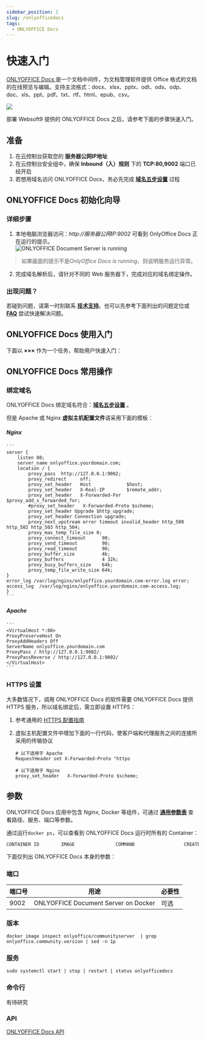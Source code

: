 ```yaml
---
sidebar_position: 1
slug: /onlyofficedocs
tags:
  - ONLYOFFICE Docs
---
```


# 快速入门

[ONLYOFFICE Docs ](https://www.onlyoffice.com/zh/office-suite.aspx) 是一个文档中间件，为文档管理软件提供 Office 格式的文档的在线预览与编辑。支持主流格式：docx、xlsx、pptx、odt、ods、odp、doc、xls、ppt、pdf、txt、rtf、html、epub、csv。

![](https://libs.websoft9.com/Websoft9/DocsPicture/zh/onlyoffice/onlyofficedocs-gui-websoft9.png)

部署 Websoft9 提供的 ONLYOFFICE Docs 之后，请参考下面的步骤快速入门。

## 准备

1. 在云控制台获取您的 **服务器公网IP地址** 
2. 在云控制台安全组中，确保 **Inbound（入）规则** 下的 **TCP:80,9002** 端口已经开启 
3. 若想用域名访问  ONLYOFFICE Docs，务必先完成 **[域名五步设置](./dns#domain)** 过程


## ONLYOFFICE Docs 初始化向导

### 详细步骤

1. 本地电脑浏览器访问：*http://服务器公网IP:9002* 可看到 OnlyOffice Docs 正在运行的提示。  
   ![ONLYOFFICE Document Server is running](https://libs.websoft9.com/Websoft9/DocsPicture/zh/onlyoffice/onlyoffice-dkisrunning-websoft9.png)

> 如果画面的提示不是*OnlyOffice Docs is running*，则说明服务运行异常。

2. 完成域名解析后，请针对不同的 Web 服务器下，完成对应的域名绑定操作。


### 出现问题？

若碰到问题，请第一时刻联系 **[技术支持](./helpdesk)**。也可以先参考下面列出的问题定位或  **[FAQ](./faq#setup)** 尝试快速解决问题。

## ONLYOFFICE Docs 使用入门

下面以 **×××** 作为一个任务，帮助用户快速入门：

## ONLYOFFICE Docs 常用操作

### 绑定域名

ONLYOFFICE Docs 绑定域名符合：**[域名五步设置](./dns#domain)** 。  

但是 Apache 或 Nginx **虚拟主机配置文件**请采用下面的模板：

##### Nginx
    ```
    server {
        listen 80;
        server_name onlyoffice.yourdomain.com;
        location / {
            proxy_pass  http://127.0.0.1:9002;
            proxy_redirect     off;
            proxy_set_header   Host             $host;
            proxy_set_header   X-Real-IP        $remote_addr;
            proxy_set_header   X-Forwarded-For  $proxy_add_x_forwarded_for;
            #proxy_set_header   X-Forwarded-Proto $scheme;
            proxy_set_header Upgrade $http_upgrade;
            proxy_set_header Connection upgrade;
            proxy_next_upstream error timeout invalid_header http_500 http_502 http_503 http_504;
            proxy_max_temp_file_size 0;
            proxy_connect_timeout      90;
            proxy_send_timeout         90;
            proxy_read_timeout         90;
            proxy_buffer_size          4k;
            proxy_buffers              4 32k;
            proxy_busy_buffers_size    64k;
            proxy_temp_file_write_size 64k;
    }
    error_log /var/log/nginx/onlyoffice.yourdomain.com-error.log error;
    access_log  /var/log/nginx/onlyoffice.yourdomain.com-access.log;
    }
    ```

##### Apache

    ```
    <VirtualHost *:80>
    ProxyPreserveHost On
    ProxyAddHeaders Off
    ServerName onlyoffice.yourdomain.com
    ProxyPass / http://127.0.0.1:9002/
    ProxyPassReverse / http://127.0.0.1:9002/
    </VirtualHost>
    ```
### HTTPS 设置

大多数情况下，调用 ONLYOFFICE Docs 的软件需要 ONLYOFFICE Docs 提供 HTTPS 服务，所以域名绑定后，需立即设置 HTTPS：

1. 参考通用的 [HTTPS 配置指南](./dns#https)

2. 虚拟主机配置文件中增加下面的一行代码，使客户端和代理服务之间的连接所采用的传输协议
   ```
   # 以下适用于 Apache
   RequestHeader set X-Forwarded-Proto "https

   # 以下适用于 Nginx
   proxy_set_header   X-Forwarded-Proto $scheme;
   ```

## 参数

ONLYOFFICE Docs 应用中包含 Nginx, Docker 等组件，可通过 **[通用参数表](./setup/parameter)** 查看路径、服务、端口等参数。

通过运行`docker ps`，可以查看到 ONLYOFFICE Docs 运行时所有的 Container：

```bash
CONTAINER ID        IMAGE               COMMAND                  CREATED             STATUS              PORTS                                NAMES
```

下面仅列出 ONLYOFFICE Docs  本身的参数：

### 端口

| 端口号 | 用途                                          | 必要性 |
| ------ | --------------------------------------------- | ------ |
| 9002   | ONLYOFFICE Document Server on Docker | 可选   |

### 版本

```shell
docker image inspect onlyoffice/communityserver  | grep onlyoffice.community.version | sed -n 1p
```

### 服务

```shell
sudo systemctl start | stop | restart | status onlyofficedocs
```

### 命令行

有待研究

### API

[ONLYOFFICE Docs API](https://api.onlyoffice.com/editors/basic)

